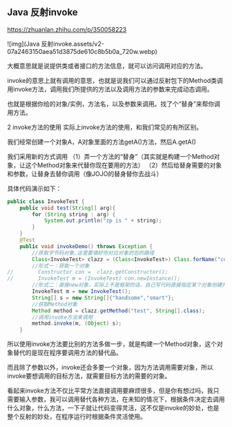 ## Java 反射invoke

https://zhuanlan.zhihu.com/p/350058223



![img](Java 反射invoke.assets/v2-07a2463150aea51d3875de610c8b5b0a_720w.webp)

大概意思就是说提供类或者接口的方法信息，就可以访问调用对应的方法。

invoke的意思上就有调用的意思，也就是说我们可以通过反射包下的Method类调用invoke方法，调用我们所提供的方法以及调用方法的参数来完成动态调用。

也就是根据你给的对象/实例，方法名，以及参数来调用。找了个“替身”来帮你调用方法。

2 invoke方法的使用
实际上invoke方法的使用，和我们常见的有所区别。

我们经常创建一个对象A，A对象里面的方法getA()方法，然后A.getA()

我们采用新的方式调用
（1）弄一个方法的“替身”（其实就是构建一个Method对象，让这个Method对象来代替你现在要用的方法）
（2）然后给替身需要的对象和参数，让替身去替你调用（像JOJO的替身替你去战斗）

具体代码演示如下：

```java
public class InvokeTest {
    public void test(String[] arg){
        for (String string : arg) {
            System.out.println("zp is " + string);
        }
    }
    @Test
    public void invokeDemo() throws Exception {
        //获取字节码对象,这里要填好你对应对象的包的路径
        Class<InvokeTest> clazz = (Class<InvokeTest>) Class.forName("com.example.zp.demo.testDemo.InvokeTest");
        //形式一：获取一个对象
//        Constructor con =  clazz.getConstructor();
//        InvokeTest m = (InvokeTest) con.newInstance();
        //形式二：直接new对象，实际上不是框架的话，自己写代码直接指定某个对象创建并调用也可以
        InvokeTest m = new InvokeTest();
        String[] s = new String[]{"handsome","smart"};
        //获取Method对象
        Method method = clazz.getMethod("test", String[].class);
        //调用invoke方法来调用
        method.invoke(m, (Object) s);
    }
```

所以使用invoke方法要比别的方法多做一步，就是构建一个Method对象，这个对象替代的是现在程序要调用方法的替代品。

而且除了参数以外，invoke还会多要一个对象，因为方法调用需要对象，所以invoke要想调用的目标方法，就需要目标方法的需要的对象。

看起来invoke方法不仅比平常方法直接调用要麻烦很多，但是你有想过吗，我只需要输入参数，我可以调用替代各种方法，在未知的情况下，根据条件决定去调用什么对象，什么方法，一下子就让代码变得灵活，这不仅是invoke的妙处，也是整个反射的妙处，在程序运行时根据条件灵活使用。
